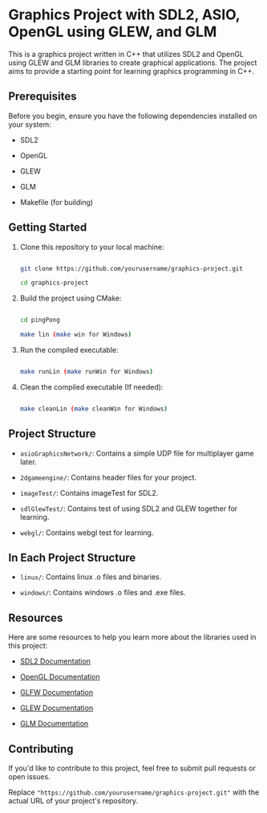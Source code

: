 # Graphics Project with SDL2, ASIO, OpenGL using GLEW, and GLM

This is a graphics project written in C++ that utilizes SDL2 and OpenGL using GLEW and GLM libraries to create graphical applications. The project aims to provide a starting point for learning graphics programming in C++.

## Prerequisites

Before you begin, ensure you have the following dependencies installed on your system:

- SDL2

- OpenGL

- GLEW

- GLM

- Makefile (for building)

## Getting Started

1. Clone this repository to your local machine:

   ```bash

   git clone https://github.com/yourusername/graphics-project.git

   cd graphics-project

   ```

2. Build the project using CMake:

   ```bash

   cd pingPong

   make lin (make win for Windows)

   ```

3. Run the compiled executable:

   ```bash

   make runLin (make runWin for Windows)

   ```

4. Clean the compiled executable (If needed):

   ```bash

   make cleanLin (make cleanWin for Windows)

   ```

## Project Structure

- `asioGraphicsNetwork/`: Contains a simple UDP file for multiplayer game later.

- `2dgameengine/`: Contains header files for your project.

- `imageTest/`: Contains imageTest for SDL2.

- `sdlGlewTest/`: Contains test of using SDL2 and GLEW together for learning.

- `webgl/`: Contains webgl test for learning.

## In Each Project Structure

- `linux/`: Contains linux .o files and binaries.

- `windows/`: Contains windows .o files and .exe files.

## Resources

Here are some resources to help you learn more about the libraries used in this project:

- [SDL2 Documentation](https://wiki.libsdl.org/)

- [OpenGL Documentation](https://www.opengl.org/documentation/)

- [GLFW Documentation](https://www.glfw.org/documentation.html)

- [GLEW Documentation](http://glew.sourceforge.net/)

- [GLM Documentation](https://glm.g-truc.net/0.9.9/index.html)

## Contributing

If you'd like to contribute to this project, feel free to submit pull requests or open issues.

Replace `"https://github.com/yourusername/graphics-project.git"` with the actual URL of your project's repository.
